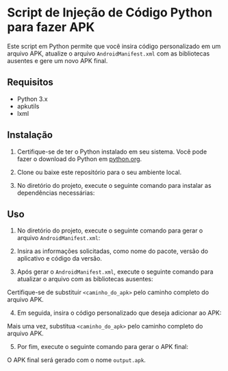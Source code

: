 # Script de Injeção de Código Python para fazer APK

Este script em Python permite que você insira código personalizado em um arquivo APK, atualize o arquivo `AndroidManifest.xml` com as bibliotecas ausentes e gere um novo APK final.

## Requisitos

- Python 3.x
- apkutils
- lxml

## Instalação

1. Certifique-se de ter o Python instalado em seu sistema. Você pode fazer o download do Python em [python.org](https://www.python.org/downloads/).

2. Clone ou baixe este repositório para o seu ambiente local.

3. No diretório do projeto, execute o seguinte comando para instalar as dependências necessárias:


## Uso

1. No diretório do projeto, execute o seguinte comando para gerar o arquivo `AndroidManifest.xml`:


2. Insira as informações solicitadas, como nome do pacote, versão do aplicativo e código da versão.

3. Após gerar o `AndroidManifest.xml`, execute o seguinte comando para atualizar o arquivo com as bibliotecas ausentes:


Certifique-se de substituir `<caminho_do_apk>` pelo caminho completo do arquivo APK.

4. Em seguida, insira o código personalizado que deseja adicionar ao APK:


Mais uma vez, substitua `<caminho_do_apk>` pelo caminho completo do arquivo APK.

5. Por fim, execute o seguinte comando para gerar o APK final:


O APK final será gerado com o nome `output.apk`.





